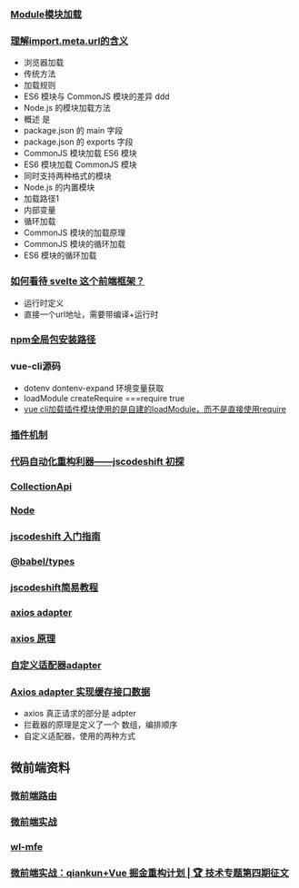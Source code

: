 <!--
 * @Description: 
 * @Version: 1.0
 * @Author: liujianwei1
 * @Date: 2021-03-21 10:38:22
 * @LastEditors: Please set LastEditors
 * @LastEditTime: 2021-03-22 18:56:58
 * @FilePath: /firewood/month/2021/03_README.md
 * @Reference: 
-->
### [Module模块加载](https://wangdoc.com/es6/module-loader.html)
### [理解import.meta.url的含义](https://jakedeichert.com/blog/2020/02/a-super-hacky-alternative-to-import-meta-url/)
- 浏览器加载
- 传统方法
- 加载规则
- ES6 模块与 CommonJS 模块的差异  ddd
- Node.js 的模块加载方法
- 概述  是
- package.json 的 main 字段
- package.json 的 exports 字段
- CommonJS 模块加载 ES6 模块
- ES6 模块加载 CommonJS 模块
- 同时支持两种格式的模块
- Node.js 的内置模块
- 加载路径1
- 内部变量
- 循环加载
- CommonJS 模块的加载原理
- CommonJS 模块的循环加载
- ES6 模块的循环加载

### [如何看待 svelte 这个前端框架？](https://www.zhihu.com/question/53150351)
- 运行时定义
- 直接一个url地址，需要带编译+运行时

### [npm全局包安装路径](https://blog.csdn.net/ljy_1024/article/details/103610443)

### vue-cli源码
- dotenv dontenv-expand 环境变量获取
- loadModule  createRequire ===require true
- [vue cli加载插件模块使用的是自建的loadModule，而不是直接使用require](https://github.com/KuangPF/vue-cli-analysis/issues/8)


### [插件机制](https://juejin.cn/post/6935261498822361119?utm_source=gold_browser_extension)
### [代码自动化重构利器——jscodeshift 初探](https://zhuanlan.zhihu.com/p/353940140)
### [CollectionApi](https://github.com/facebook/jscodeshift/wiki/jscodeshift-Documentation)
### [Node](https://github.com/facebook/jscodeshift/blob/master/src/collections/Node.js)
### [jscodeshift 入门指南](https://tianqi.name/blog/2018/01/12/jscodeshift.html)
### [@babel/types](https://babeljs.io/docs/en/babel-types)
### [jscodeshift简易教程](https://www.cnblogs.com/axes/p/7694041.html)

### [axios adapter](https://github.com/axios/axios)
### [axios 原理](https://blog.csdn.net/mmjinglin/article/details/82761126)
### [自定义适配器adapter](https://www.cnblogs.com/xumengxuan/p/13876906.html)
### [Axios adapter 实现缓存接口数据](https://blog.csdn.net/DongFuPanda/article/details/109091004)
- axios 真正请求的部分是 adpter
- 拦截器的原理是定义了一个 数组，编排顺序
- 自定义适配器，使用的两种方式

## 微前端资料
### [微前端路由](https://blog.csdn.net/weixin_43825389/article/details/109313017)
### [微前端实战](https://juejin.cn/post/6844904042427056142)
### [wl-mfe](https://github.com/wl-ui/wl-mfe)
### [微前端实战：qiankun+Vue 掘金重构计划 | 🏆 技术专题第四期征文](https://juejin.cn/post/6874213637687345159)  